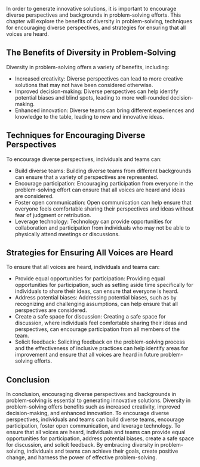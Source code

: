 
In order to generate innovative solutions, it is important to encourage diverse perspectives and backgrounds in problem-solving efforts. This chapter will explore the benefits of diversity in problem-solving, techniques for encouraging diverse perspectives, and strategies for ensuring that all voices are heard.

The Benefits of Diversity in Problem-Solving
--------------------------------------------

Diversity in problem-solving offers a variety of benefits, including:

* Increased creativity: Diverse perspectives can lead to more creative solutions that may not have been considered otherwise.
* Improved decision-making: Diverse perspectives can help identify potential biases and blind spots, leading to more well-rounded decision-making.
* Enhanced innovation: Diverse teams can bring different experiences and knowledge to the table, leading to new and innovative ideas.

Techniques for Encouraging Diverse Perspectives
-----------------------------------------------

To encourage diverse perspectives, individuals and teams can:

* Build diverse teams: Building diverse teams from different backgrounds can ensure that a variety of perspectives are represented.
* Encourage participation: Encouraging participation from everyone in the problem-solving effort can ensure that all voices are heard and ideas are considered.
* Foster open communication: Open communication can help ensure that everyone feels comfortable sharing their perspectives and ideas without fear of judgment or retribution.
* Leverage technology: Technology can provide opportunities for collaboration and participation from individuals who may not be able to physically attend meetings or discussions.

Strategies for Ensuring All Voices are Heard
--------------------------------------------

To ensure that all voices are heard, individuals and teams can:

* Provide equal opportunities for participation: Providing equal opportunities for participation, such as setting aside time specifically for individuals to share their ideas, can ensure that everyone is heard.
* Address potential biases: Addressing potential biases, such as by recognizing and challenging assumptions, can help ensure that all perspectives are considered.
* Create a safe space for discussion: Creating a safe space for discussion, where individuals feel comfortable sharing their ideas and perspectives, can encourage participation from all members of the team.
* Solicit feedback: Soliciting feedback on the problem-solving process and the effectiveness of inclusive practices can help identify areas for improvement and ensure that all voices are heard in future problem-solving efforts.

Conclusion
----------

In conclusion, encouraging diverse perspectives and backgrounds in problem-solving is essential to generating innovative solutions. Diversity in problem-solving offers benefits such as increased creativity, improved decision-making, and enhanced innovation. To encourage diverse perspectives, individuals and teams can build diverse teams, encourage participation, foster open communication, and leverage technology. To ensure that all voices are heard, individuals and teams can provide equal opportunities for participation, address potential biases, create a safe space for discussion, and solicit feedback. By embracing diversity in problem-solving, individuals and teams can achieve their goals, create positive change, and harness the power of effective problem-solving.
